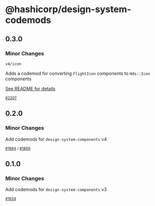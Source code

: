 # @hashicorp/design-system-codemods

## 0.3.0

### Minor Changes

`v4/icon`

Adds a codemod for converting `FlightIcon` components to `Hds::Icon` components

[See README for details](../packages/codemods/transforms/v4/icon/README.md)

<small class="doc-whats-new-changelog-metadata">[#2207](https://github.com/hashicorp/design-system/pull/2207)</small>

<div class="doc-whats-new-changelog-separator"></div>

## 0.2.0

### Minor Changes

Add codemods for `design-system-components` v4

<small class="doc-whats-new-changelog-metadata">[#1884](https://github.com/hashicorp/design-system/pull/1884) / [#1860](https://github.com/hashicorp/design-system/pull/1860)</small>

<div class="doc-whats-new-changelog-separator"></div>

## 0.1.0

### Minor Changes

Add codemods for `design-system-components` v3

<small class="doc-whats-new-changelog-metadata">[#1634](https://github.com/hashicorp/design-system/pull/1634)</small>

<div class="doc-whats-new-changelog-separator"></div>
